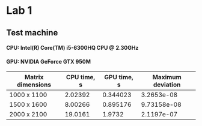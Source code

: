 # Lab 1 

## Test machine
#### CPU: Intel(R) Core(TM) i5-6300HQ CPU @ 2.30GHz
#### GPU: NVIDIA GeForce GTX 950M

| Matrix dimensions | CPU time, s | GPU time, s | Maximum deviation |
| --- | --- | --- | --- |
| 1000 x 1100 | 2.02392 | 0.344023 | 3.2653e-08 |
| 1500 x 1600 | 8.00266 | 0.895176 | 9.73158e-08 |
| 2000 x 2100 | 19.0161 | 1.9732 | 2.1197e-07 |
